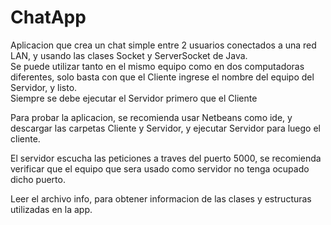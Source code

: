 # ChatApp
Aplicacion que crea un chat simple entre 2 usuarios conectados a una red LAN, y usando las clases Socket y ServerSocket de Java.     
Se puede utilizar tanto en el mismo equipo como en dos computadoras diferentes, solo basta con que el Cliente ingrese el nombre del equipo del Servidor, y listo.     
Siempre se debe ejecutar el Servidor primero que el Cliente

Para probar la aplicacion, se recomienda usar Netbeans como ide, y descargar las carpetas Cliente y Servidor, y ejecutar Servidor para 
luego el cliente.     

El servidor escucha las peticiones a traves del puerto 5000, se recomienda verificar que el equipo que sera usado como servidor no tenga
ocupado dicho puerto.

Leer el archivo info, para obtener informacion de las clases y estructuras utilizadas en la app.
